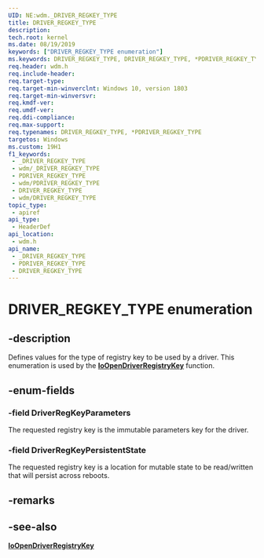 ```yaml
---
UID: NE:wdm._DRIVER_REGKEY_TYPE
title: DRIVER_REGKEY_TYPE
description: 
tech.root: kernel
ms.date: 08/19/2019
keywords: ["DRIVER_REGKEY_TYPE enumeration"]
ms.keywords: DRIVER_REGKEY_TYPE, DRIVER_REGKEY_TYPE, *PDRIVER_REGKEY_TYPE,
req.header: wdm.h
req.include-header: 
req.target-type: 
req.target-min-winverclnt: Windows 10, version 1803
req.target-min-winversvr: 
req.kmdf-ver: 
req.umdf-ver: 
req.ddi-compliance: 
req.max-support: 
req.typenames: DRIVER_REGKEY_TYPE, *PDRIVER_REGKEY_TYPE
targetos: Windows
ms.custom: 19H1
f1_keywords:
 - _DRIVER_REGKEY_TYPE
 - wdm/_DRIVER_REGKEY_TYPE
 - PDRIVER_REGKEY_TYPE
 - wdm/PDRIVER_REGKEY_TYPE
 - DRIVER_REGKEY_TYPE
 - wdm/DRIVER_REGKEY_TYPE
topic_type:
 - apiref
api_type:
 - HeaderDef
api_location:
 - wdm.h
api_name:
 - _DRIVER_REGKEY_TYPE
 - PDRIVER_REGKEY_TYPE
 - DRIVER_REGKEY_TYPE
---
```


# DRIVER_REGKEY_TYPE enumeration


## -description

Defines values for the type of registry key to be used by a driver.  This enumeration is used by the [**IoOpenDriverRegistryKey**](nf-wdm-ioopendriverregistrykey.md) function.

## -enum-fields

### -field DriverRegKeyParameters

The requested registry key is the immutable parameters key for the driver.

### -field DriverRegKeyPersistentState 

The requested registry key is a location for mutable state to be read/written that will persist across reboots.

## -remarks

## -see-also

[**IoOpenDriverRegistryKey**](nf-wdm-ioopendriverregistrykey.md)

